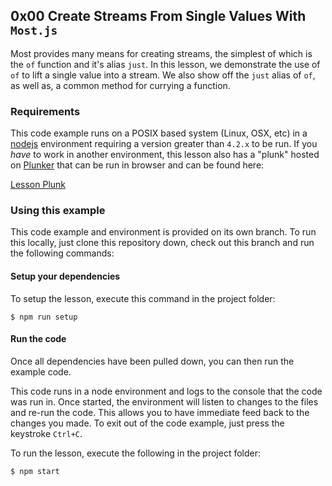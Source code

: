 ## 0x00 Create Streams From Single Values With `Most.js`
Most provides many means for creating streams, the simplest of which is the `of`
function and it's alias `just`. In this lesson, we demonstrate the use of `of` to lift a single value
into a stream. We also show off the `just` alias of `of`, as well as, a common method for currying a function.

### Requirements
This code example runs on a POSIX based system (Linux, OSX, etc) in a [nodejs][3] environment requiring a version greater than `4.2.x` to be run. If you *have* to work in another environment, this lesson also has a "plunk" hosted on [Plunker][4] that can be run in browser and can be found here:

[Lesson Plunk][5]

### Using this example
This code example and environment is provided on its own branch. To run this locally, just clone this repository down, check out this branch and run the following commands:

#### Setup your dependencies
To setup the lesson, execute this command in the project folder:

```
$ npm run setup
```

#### Run the code
Once all dependencies have been pulled down, you can then run the example code.

This code runs in a node environment and logs to the console that the code was run in. Once started, the environment will listen to changes to the files and re-run the code. This allows you to have immediate feed back to the changes you made. To exit out of the code example, just press the keystroke `Ctrl+C`.

To run the lesson, execute the following in the project folder:


```
$ npm start
```

[1]: https://egghead.io/instructors/ian-hofmann-hicks
[2]: https://github.com/cujojs/most
[3]: https://nodejs.org/
[4]: https://plnkr.co/
[5]: https://embed.plnkr.co/YpYvHI2vbHofm9wrfORU/
